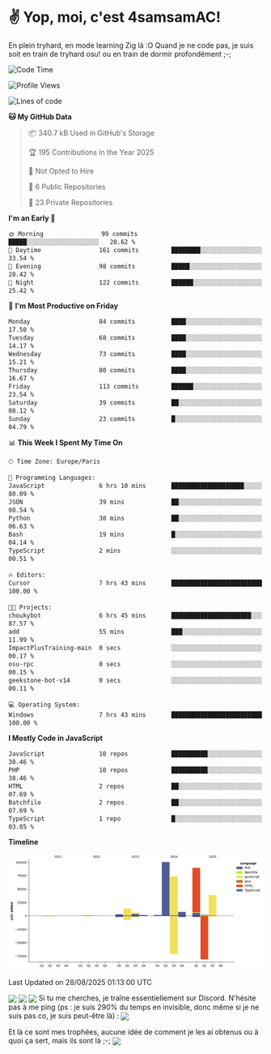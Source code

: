 # ✌ Yop, moi, c'est 4samsamAC!

En plein tryhard, en mode learning Zig là :O Quand je ne code pas, je suis soit en train de tryhard osu! ou en train de dormir profondément ;-;

<!--START_SECTION:waka-->
![Code Time](http://img.shields.io/badge/Code%20Time-858%20hrs%2028%20mins-blue)

![Profile Views](http://img.shields.io/badge/Profile%20Views-0-blue)

![Lines of code](https://img.shields.io/badge/From%20Hello%20World%20I%27ve%20Written-341.0%20thousand%20lines%20of%20code-blue)

**🐱 My GitHub Data** 

> 📦 340.7 kB Used in GitHub's Storage 
 > 
> 🏆 195 Contributions in the Year 2025
 > 
> 🚫 Not Opted to Hire
 > 
> 📜 6 Public Repositories 
 > 
> 🔑 23 Private Repositories 
 > 
**I'm an Early 🐤** 

```text
🌞 Morning                99 commits          █████░░░░░░░░░░░░░░░░░░░░   20.62 % 
🌆 Daytime                161 commits         ████████░░░░░░░░░░░░░░░░░   33.54 % 
🌃 Evening                98 commits          █████░░░░░░░░░░░░░░░░░░░░   20.42 % 
🌙 Night                  122 commits         ██████░░░░░░░░░░░░░░░░░░░   25.42 % 
```
📅 **I'm Most Productive on Friday** 

```text
Monday                   84 commits          ████░░░░░░░░░░░░░░░░░░░░░   17.50 % 
Tuesday                  68 commits          ████░░░░░░░░░░░░░░░░░░░░░   14.17 % 
Wednesday                73 commits          ████░░░░░░░░░░░░░░░░░░░░░   15.21 % 
Thursday                 80 commits          ████░░░░░░░░░░░░░░░░░░░░░   16.67 % 
Friday                   113 commits         ██████░░░░░░░░░░░░░░░░░░░   23.54 % 
Saturday                 39 commits          ██░░░░░░░░░░░░░░░░░░░░░░░   08.12 % 
Sunday                   23 commits          █░░░░░░░░░░░░░░░░░░░░░░░░   04.79 % 
```


📊 **This Week I Spent My Time On** 

```text
🕑︎ Time Zone: Europe/Paris

💬 Programming Languages: 
JavaScript               6 hrs 10 mins       ████████████████████░░░░░   80.09 % 
JSON                     39 mins             ██░░░░░░░░░░░░░░░░░░░░░░░   08.54 % 
Python                   30 mins             ██░░░░░░░░░░░░░░░░░░░░░░░   06.63 % 
Bash                     19 mins             █░░░░░░░░░░░░░░░░░░░░░░░░   04.14 % 
TypeScript               2 mins              ░░░░░░░░░░░░░░░░░░░░░░░░░   00.51 % 

🔥 Editors: 
Cursor                   7 hrs 43 mins       █████████████████████████   100.00 % 

🐱‍💻 Projects: 
choukybot                6 hrs 45 mins       ██████████████████████░░░   87.57 % 
add                      55 mins             ███░░░░░░░░░░░░░░░░░░░░░░   11.99 % 
ImpactPlusTraining-main  0 secs              ░░░░░░░░░░░░░░░░░░░░░░░░░   00.17 % 
osu-rpc                  0 secs              ░░░░░░░░░░░░░░░░░░░░░░░░░   00.15 % 
geekstone-bot-v14        0 secs              ░░░░░░░░░░░░░░░░░░░░░░░░░   00.11 % 

💻 Operating System: 
Windows                  7 hrs 43 mins       █████████████████████████   100.00 % 
```

**I Mostly Code in JavaScript** 

```text
JavaScript               10 repos            ██████████░░░░░░░░░░░░░░░   38.46 % 
PHP                      10 repos            ██████████░░░░░░░░░░░░░░░   38.46 % 
HTML                     2 repos             ██░░░░░░░░░░░░░░░░░░░░░░░   07.69 % 
Batchfile                2 repos             ██░░░░░░░░░░░░░░░░░░░░░░░   07.69 % 
TypeScript               1 repo              █░░░░░░░░░░░░░░░░░░░░░░░░   03.85 % 
```



**Timeline**

![Lines of Code chart](https://raw.githubusercontent.com/4samsamAC/4samsamAC/main/assets/bar_graph.png)


 Last Updated on 28/08/2025 01:13:00 UTC
<!--END_SECTION:waka-->
<img align="center" src="https://wakatime.com/share/@05e9693c-ae09-4eda-80e1-420e9727a814/cd575566-5d1a-4a1b-bd1b-7821aa98ed37.svg"/>
<img align="center" src="https://github-readme-stats.vercel.app/api?username=4samsamAC&show_icons=true&theme=midnight-purple&count_private=true"/>
<img align="center" src="https://github-readme-stats.vercel.app/api/top-langs/?username=4samsamAC&layout=compact&theme=midnight-purple&count_private=true"/>
<!-- [![Ashutosh's github activity graph](https://github-readme-activity-graph.vercel.app/graph?username=4samsamAC&bg_color=2f3640&color=00a8ff&line=82ccdd&point=00a8ff&area=true&hide_border=true)](https://github.com/ashutosh00710/github-readme-activity-graph) -->
Si tu me cherches, je traîne essentiellement sur Discord. N'hésite pas à me ping (ps : je suis 290% du temps en invisible, donc même si je ne suis pas co, je suis peut-être là) : 
<a href="discord://-/users/581625633830993961"><img align="center" src="https://discord.c99.nl/widget/theme-2/581625633830993961.png"/></a>

Et là ce sont mes trophées, aucune idée de comment je les ai obtenus ou à quoi ça sert, mais ils sont là ;-;
<img align="center" src="https://github-profile-trophy.vercel.app/?username=4samsamAC&theme=onedark"/>
